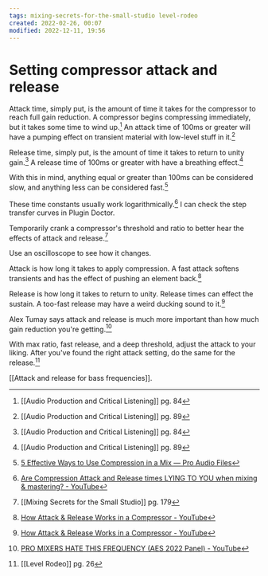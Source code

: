 ```yaml
---
tags: mixing-secrets-for-the-small-studio level-rodeo 
created: 2022-02-26, 00:07
modified: 2022-12-11, 19:56
---
```


# Setting compressor attack and release
Attack time, simply put, is the amount of time it takes for the compressor to reach full gain reduction. A compressor begins compressing immediately, but it takes some time to wind up.[^1] An attack time of 100ms or greater will have a pumping effect on transient material with low-level stuff in it.[^2]

Release time, simply put, is the amount of time it takes to return to unity gain.[^1] A release time of 100ms or greater with have a breathing effect.[^2]

With this in mind, anything equal or greater than 100ms can be considered slow, and anything less can be considered fast.[^3]

These time constants usually work logarithmically.[^4] I can check the step transfer curves in Plugin Doctor.

Temporarily crank a compressor's threshold and ratio to better hear the effects of attack and release.[^5]

Use an oscilloscope to see how it changes.

Attack is how long it takes to apply compression. A fast attack softens transients and has the effect of pushing an element back.[^6]

Release is how long it takes to return to unity. Release times can effect the sustain. A too-fast release may have a weird ducking sound to it.[^6]

Alex Tumay says attack and release is much more important than how much gain reduction you're getting.[^7]

With max ratio, fast release, and a deep threshold, adjust the attack to your liking. After you've found the right attack setting, do the same for the release.[^8]

[[Attack and release for bass frequencies]].

[^1]: [[Audio Production and Critical Listening]] pg. 84
[^2]: [[Audio Production and Critical Listening]] pg. 89
[^3]: [5 Effective Ways to Use Compression in a Mix — Pro Audio Files](https://theproaudiofiles.com/compression-techniques/)
[^4]: [Are Compression Attack and Release times LYING TO YOU when mixing & mastering? - YouTube](https://www.youtube.com/watch?v=d-CvbKULDUY)
[^5]: [[Mixing Secrets for the Small Studio]] pg. 179
[^6]: [How Attack & Release Works in a Compressor - YouTube](https://www.youtube.com/watch?v=hWNgXOdREPE)
[^7]: [PRO MIXERS HATE THIS FREQUENCY (AES 2022 Panel) - YouTube](https://youtu.be/D_wI4VusNAo)
[^8]: [[Level Rodeo]] pg. 26